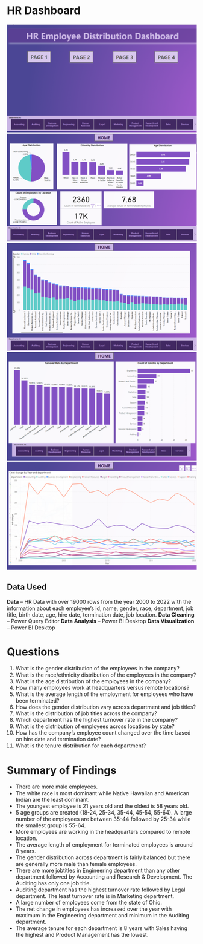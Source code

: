 # HR Dashboard

![screenshot1](https://github.com/ekitv2021/hr-dashboard/blob/main/images/img1.png)
![screenshot2](https://github.com/ekitv2021/hr-dashboard/blob/main/images/img2.png)
![screenshot3](https://github.com/ekitv2021/hr-dashboard/blob/main/images/img3.png)
![screenshot4](https://github.com/ekitv2021/hr-dashboard/blob/main/images/img4.png)
![screenshot5](https://github.com/ekitv2021/hr-dashboard/blob/main/images/img5.png)

## Data Used
**Data** – HR Data with over 19000 rows from the year 2000 to 2022 with the information about each employee’s id, name, gender, race, department, job title, birth date, age, hire date, termination date, job location.
**Data Cleaning** – Power Query Editor
**Data Analysis** – Power BI Desktop
**Data Visualization** – Power BI Desktop

# Questions
1.	What is the gender distribution of the employees in the company?
2.	What is the race/ethnicity distribution of the employees in the company?
3.	What is the age distribution of the employees in the company?
4.	How many employees work at headquarters versus remote locations?
5.	What is the average length of the employment for employees who have been terminated?
6.	How does the gender distribution vary across department and job titles?
7.	What is the distribution of job titles across the company?
8.	Which department has the highest turnover rate in the company?
9.	What is the distribution of employees across locations by state?
10.	How has the company’s employee count changed over the time based on hire date and termination date?
11.	What is the tenure distribution for each department?

# Summary of Findings
- There are more male employees.
- The white race is most dominant while Native Hawaiian and American Indian are the least dominant.
- The youngest employee is 21 years old and the oldest is 58 years old.
- 5 age groups are created (18-24, 25-34, 35-44, 45-54, 55-64). A large number of the employees are between 35-44 followed by 25-34 while the smallest group is 55-64.
- More employees are working in the headquarters compared to remote location.
- The average length of employment for terminated employees is around 8 years.
- The gender distribution across department is fairly balanced but there are generally more male than female employees.
- There are more jobtitles in Engineering department than any other department followed by Accounting and Research & Development. The Auditing has only one job title.
- Auditing department has the highest turnover rate followed by Legal department. The least turnover rate is in Marketing department.
- A large number of employees come from the state of Ohio.
- The net change in employees has increased over the year with maximum in the Engineering department and minimum in the Auditing department.
- The average tenure for each department is 8 years with Sales having the highest and Product Management has the lowest.